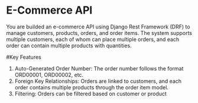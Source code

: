 # E-Commerce API
You are builded an e-commerce API using Django Rest Framework (DRF) to manage customers, products, orders, and order items. The system supports multiple customers, 
each of whom can place multiple orders, and each order can contain multiple products with quantities.

#Key Features
1) Auto-Generated Order Number: The order number follows the format ORD00001, ORD00002, etc.
2) Foreign Key Relationships: Orders are linked to customers, and each order contains multiple products through the order item model.
3) Filtering: Orders can be filtered based on customer or product
